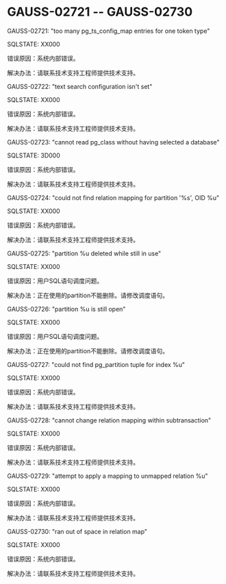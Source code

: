 # GAUSS-02721 -- GAUSS-02730

GAUSS-02721: "too many pg\_ts\_config\_map entries for one token type"

SQLSTATE: XX000

错误原因：系统内部错误。

解决办法：请联系技术支持工程师提供技术支持。

GAUSS-02722: "text search configuration isn't set"

SQLSTATE: XX000

错误原因：系统内部错误。

解决办法：请联系技术支持工程师提供技术支持。

GAUSS-02723: "cannot read pg\_class without having selected a database"

SQLSTATE: 3D000

错误原因：系统内部错误。

解决办法：请联系技术支持工程师提供技术支持。

GAUSS-02724: "could not find relation mapping for partition '%s', OID %u"

SQLSTATE: XX000

错误原因：系统内部错误。

解决办法：请联系技术支持工程师提供技术支持。

GAUSS-02725: "partition %u deleted while still in use"

SQLSTATE: XX000

错误原因：用户SQL语句调度问题。

解决办法：正在使用的partition不能删除。请修改调度语句。

GAUSS-02726: "partition %u is still open"

SQLSTATE: XX000

错误原因：用户SQL语句调度问题。

解决办法：正在使用的partition不能删除。请修改调度语句。

GAUSS-02727: "could not find pg\_partition tuple for index %u"

SQLSTATE: XX000

错误原因：系统内部错误。

解决办法：请联系技术支持工程师提供技术支持。

GAUSS-02728: "cannot change relation mapping within subtransaction"

SQLSTATE: XX000

错误原因：系统内部错误。

解决办法：请联系技术支持工程师提供技术支持。

GAUSS-02729: "attempt to apply a mapping to unmapped relation %u"

SQLSTATE: XX000

错误原因：系统内部错误。

解决办法：请联系技术支持工程师提供技术支持。

GAUSS-02730: "ran out of space in relation map"

SQLSTATE: XX000

错误原因：系统内部错误。

解决办法：请联系技术支持工程师提供技术支持。

